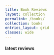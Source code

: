 ```yaml
---
title: Book Reviews
layout: collection
permalink: /books/
collection: books
entries_layout: grid
classes: wide
---
```

#### latest reviews